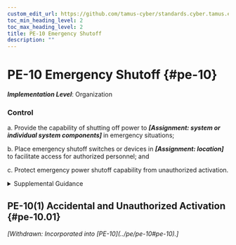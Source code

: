 ```yaml
---
custom_edit_url: https://github.com/tamus-cyber/standards.cyber.tamus.edu/tree/main/static/content/tamus.edu/TAMUS_profile.xml
toc_min_heading_level: 2
toc_max_heading_level: 2
title: PE-10 Emergency Shutoff
description: ""
---
```


# PE-10 Emergency Shutoff {#pe-10}

_**Implementation Level**_: Organization

### Control

a. Provide the capability of shutting off power to <strong>                     <em>[Assignment: system or individual system components]</em>                  </strong> in emergency situations;

b. Place emergency shutoff switches or devices in <strong>                     <em>[Assignment: location]</em>                  </strong> to facilitate access for authorized personnel; and

c. Protect emergency power shutoff capability from unauthorized activation.

<details>
  <summary>Supplemental Guidance</summary>

Emergency power shutoff primarily applies to organizational facilities that contain concentrations of system resources, including data centers, mainframe computer rooms, server rooms, and areas with computer-controlled machinery.

</details>

## PE-10(1) Accidental and Unauthorized Activation {#pe-10.01}

<prop xmlns="http://csrc.nist.gov/ns/oscal/1.0" name="status" value="withdrawn">
               <em>[Withdrawn: Incorporated into [PE-10](../pe/pe-10#pe-10).]</em>
            </prop>
            

